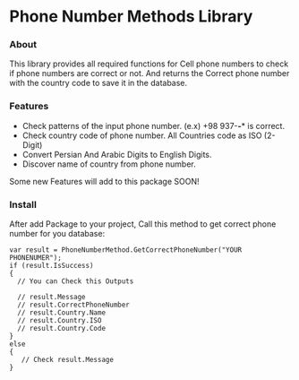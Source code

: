 # Phone Number Methods Library

### About
This library provides all required functions for Cell phone numbers to check if phone numbers are correct or not. And returns the Correct phone number with the country code to save it in the database.

### Features
- Check patterns of the input phone number. (e.x) +98 937-***-**** is correct.     
- Check country code of phone number. All Countries code as ISO (2-Digit) 
- Convert Persian And Arabic Digits to English Digits. 
- Discover name of country from phone number.

Some new Features will add to this package SOON!

### Install
After add Package to your project, Call this method to get correct phone number for you database:

```
var result = PhoneNumberMethod.GetCorrectPhoneNumber("YOUR PHONENUMER");
if (result.IsSuccess)
{
  // You can Check this Outputs
              
  // result.Message 
  // result.CorrectPhoneNumber
  // result.Country.Name
  // result.Country.ISO
  // result.Country.Code
}
else
{
   // Check result.Message 
}
```

